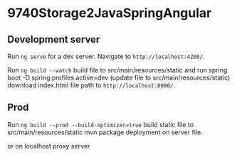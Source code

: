 # 9740Storage2JavaSpringAngular

## Development server

Run `ng serve` for a dev server. Navigate to `http://localhost:4200/`. 

Run `ng build --watch` build file to src/main/resources/static 
and 
run spring boot -D spring.profiles.active=dev (update file to src/main/resources/static)
download index.html file path to `http://localhost:8080/`.

## Prod 

Run `ng build --prod --build-optimizer=true` build static file to src/main/resources/static
mvn package deployment on server file.

or on localhost proxy server

